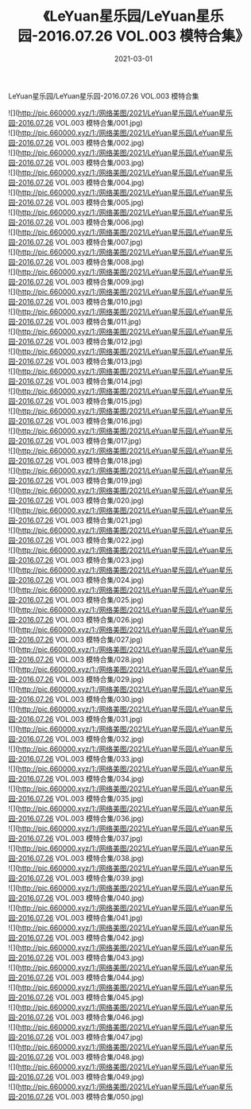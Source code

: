 ﻿---
layout: post
title:  《LeYuan星乐园/LeYuan星乐园-2016.07.26 VOL.003 模特合集》
date:   2021-03-01
img: http://pic.660000.xyz/1:/网络美图/2021/LeYuan星乐园/LeYuan星乐园-2016.07.26 VOL.003 模特合集/000.jpg
categories: [美女, 清纯, 唯美]
---

LeYuan星乐园/LeYuan星乐园-2016.07.26 VOL.003 模特合集

 ![](http://pic.660000.xyz/1:/网络美图/2021/LeYuan星乐园/LeYuan星乐园-2016.07.26 VOL.003 模特合集/001.jpg) <br>![](http://pic.660000.xyz/1:/网络美图/2021/LeYuan星乐园/LeYuan星乐园-2016.07.26 VOL.003 模特合集/002.jpg) <br>![](http://pic.660000.xyz/1:/网络美图/2021/LeYuan星乐园/LeYuan星乐园-2016.07.26 VOL.003 模特合集/003.jpg) <br>![](http://pic.660000.xyz/1:/网络美图/2021/LeYuan星乐园/LeYuan星乐园-2016.07.26 VOL.003 模特合集/004.jpg) <br>![](http://pic.660000.xyz/1:/网络美图/2021/LeYuan星乐园/LeYuan星乐园-2016.07.26 VOL.003 模特合集/005.jpg) <br>![](http://pic.660000.xyz/1:/网络美图/2021/LeYuan星乐园/LeYuan星乐园-2016.07.26 VOL.003 模特合集/006.jpg) <br>![](http://pic.660000.xyz/1:/网络美图/2021/LeYuan星乐园/LeYuan星乐园-2016.07.26 VOL.003 模特合集/007.jpg) <br>![](http://pic.660000.xyz/1:/网络美图/2021/LeYuan星乐园/LeYuan星乐园-2016.07.26 VOL.003 模特合集/008.jpg) <br>![](http://pic.660000.xyz/1:/网络美图/2021/LeYuan星乐园/LeYuan星乐园-2016.07.26 VOL.003 模特合集/009.jpg) <br>![](http://pic.660000.xyz/1:/网络美图/2021/LeYuan星乐园/LeYuan星乐园-2016.07.26 VOL.003 模特合集/010.jpg) <br>![](http://pic.660000.xyz/1:/网络美图/2021/LeYuan星乐园/LeYuan星乐园-2016.07.26 VOL.003 模特合集/011.jpg) <br>![](http://pic.660000.xyz/1:/网络美图/2021/LeYuan星乐园/LeYuan星乐园-2016.07.26 VOL.003 模特合集/012.jpg) <br>![](http://pic.660000.xyz/1:/网络美图/2021/LeYuan星乐园/LeYuan星乐园-2016.07.26 VOL.003 模特合集/013.jpg) <br>![](http://pic.660000.xyz/1:/网络美图/2021/LeYuan星乐园/LeYuan星乐园-2016.07.26 VOL.003 模特合集/014.jpg) <br>![](http://pic.660000.xyz/1:/网络美图/2021/LeYuan星乐园/LeYuan星乐园-2016.07.26 VOL.003 模特合集/015.jpg) <br>![](http://pic.660000.xyz/1:/网络美图/2021/LeYuan星乐园/LeYuan星乐园-2016.07.26 VOL.003 模特合集/016.jpg) <br>![](http://pic.660000.xyz/1:/网络美图/2021/LeYuan星乐园/LeYuan星乐园-2016.07.26 VOL.003 模特合集/017.jpg) <br>![](http://pic.660000.xyz/1:/网络美图/2021/LeYuan星乐园/LeYuan星乐园-2016.07.26 VOL.003 模特合集/018.jpg) <br>![](http://pic.660000.xyz/1:/网络美图/2021/LeYuan星乐园/LeYuan星乐园-2016.07.26 VOL.003 模特合集/019.jpg) <br>![](http://pic.660000.xyz/1:/网络美图/2021/LeYuan星乐园/LeYuan星乐园-2016.07.26 VOL.003 模特合集/020.jpg) <br>![](http://pic.660000.xyz/1:/网络美图/2021/LeYuan星乐园/LeYuan星乐园-2016.07.26 VOL.003 模特合集/021.jpg) <br>![](http://pic.660000.xyz/1:/网络美图/2021/LeYuan星乐园/LeYuan星乐园-2016.07.26 VOL.003 模特合集/022.jpg) <br>![](http://pic.660000.xyz/1:/网络美图/2021/LeYuan星乐园/LeYuan星乐园-2016.07.26 VOL.003 模特合集/023.jpg) <br>![](http://pic.660000.xyz/1:/网络美图/2021/LeYuan星乐园/LeYuan星乐园-2016.07.26 VOL.003 模特合集/024.jpg) <br>![](http://pic.660000.xyz/1:/网络美图/2021/LeYuan星乐园/LeYuan星乐园-2016.07.26 VOL.003 模特合集/025.jpg) <br>![](http://pic.660000.xyz/1:/网络美图/2021/LeYuan星乐园/LeYuan星乐园-2016.07.26 VOL.003 模特合集/026.jpg) <br>![](http://pic.660000.xyz/1:/网络美图/2021/LeYuan星乐园/LeYuan星乐园-2016.07.26 VOL.003 模特合集/027.jpg) <br>![](http://pic.660000.xyz/1:/网络美图/2021/LeYuan星乐园/LeYuan星乐园-2016.07.26 VOL.003 模特合集/028.jpg) <br>![](http://pic.660000.xyz/1:/网络美图/2021/LeYuan星乐园/LeYuan星乐园-2016.07.26 VOL.003 模特合集/029.jpg) <br>![](http://pic.660000.xyz/1:/网络美图/2021/LeYuan星乐园/LeYuan星乐园-2016.07.26 VOL.003 模特合集/030.jpg) <br>![](http://pic.660000.xyz/1:/网络美图/2021/LeYuan星乐园/LeYuan星乐园-2016.07.26 VOL.003 模特合集/031.jpg) <br>![](http://pic.660000.xyz/1:/网络美图/2021/LeYuan星乐园/LeYuan星乐园-2016.07.26 VOL.003 模特合集/032.jpg) <br>![](http://pic.660000.xyz/1:/网络美图/2021/LeYuan星乐园/LeYuan星乐园-2016.07.26 VOL.003 模特合集/033.jpg) <br>![](http://pic.660000.xyz/1:/网络美图/2021/LeYuan星乐园/LeYuan星乐园-2016.07.26 VOL.003 模特合集/034.jpg) <br>![](http://pic.660000.xyz/1:/网络美图/2021/LeYuan星乐园/LeYuan星乐园-2016.07.26 VOL.003 模特合集/035.jpg) <br>![](http://pic.660000.xyz/1:/网络美图/2021/LeYuan星乐园/LeYuan星乐园-2016.07.26 VOL.003 模特合集/036.jpg) <br>![](http://pic.660000.xyz/1:/网络美图/2021/LeYuan星乐园/LeYuan星乐园-2016.07.26 VOL.003 模特合集/037.jpg) <br>![](http://pic.660000.xyz/1:/网络美图/2021/LeYuan星乐园/LeYuan星乐园-2016.07.26 VOL.003 模特合集/038.jpg) <br>![](http://pic.660000.xyz/1:/网络美图/2021/LeYuan星乐园/LeYuan星乐园-2016.07.26 VOL.003 模特合集/039.jpg) <br>![](http://pic.660000.xyz/1:/网络美图/2021/LeYuan星乐园/LeYuan星乐园-2016.07.26 VOL.003 模特合集/040.jpg) <br>![](http://pic.660000.xyz/1:/网络美图/2021/LeYuan星乐园/LeYuan星乐园-2016.07.26 VOL.003 模特合集/041.jpg) <br>![](http://pic.660000.xyz/1:/网络美图/2021/LeYuan星乐园/LeYuan星乐园-2016.07.26 VOL.003 模特合集/042.jpg) <br>![](http://pic.660000.xyz/1:/网络美图/2021/LeYuan星乐园/LeYuan星乐园-2016.07.26 VOL.003 模特合集/043.jpg) <br>![](http://pic.660000.xyz/1:/网络美图/2021/LeYuan星乐园/LeYuan星乐园-2016.07.26 VOL.003 模特合集/044.jpg) <br>![](http://pic.660000.xyz/1:/网络美图/2021/LeYuan星乐园/LeYuan星乐园-2016.07.26 VOL.003 模特合集/045.jpg) <br>![](http://pic.660000.xyz/1:/网络美图/2021/LeYuan星乐园/LeYuan星乐园-2016.07.26 VOL.003 模特合集/046.jpg) <br>![](http://pic.660000.xyz/1:/网络美图/2021/LeYuan星乐园/LeYuan星乐园-2016.07.26 VOL.003 模特合集/047.jpg) <br>![](http://pic.660000.xyz/1:/网络美图/2021/LeYuan星乐园/LeYuan星乐园-2016.07.26 VOL.003 模特合集/048.jpg) <br>![](http://pic.660000.xyz/1:/网络美图/2021/LeYuan星乐园/LeYuan星乐园-2016.07.26 VOL.003 模特合集/049.jpg) <br>![](http://pic.660000.xyz/1:/网络美图/2021/LeYuan星乐园/LeYuan星乐园-2016.07.26 VOL.003 模特合集/050.jpg) <br>